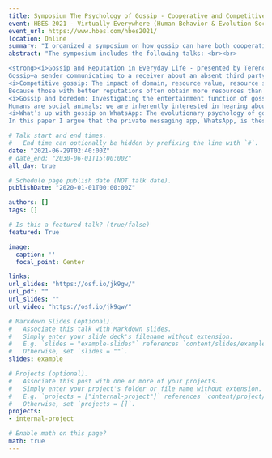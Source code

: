 ```yaml
---
title: Symposium The Psychology of Gossip - Cooperative and Competitive Functions
event: HBES 2021 - Virtually Everywhere (Human Behavior & Evolution Society)
event_url: https://www.hbes.com/hbes2021/
location: Online
summary: "I organized a symposium on how gossip can have both cooperative (or prosocial) or competitve (or proself) functions. The symposium includes 4 talks taking an evolutionary perspective on the functions gossip. In the symposium, I present my work on how gossip and reputation in everyday life can function to enable reputation-based cooperation."
abstract: "The symposium includes the following talks: <br><br>

<strong><i>Gossip and Reputation in Everyday Life - presented by Terence D. Dores Cruz: <br></i>
Gossip—a sender communicating to a receiver about an absent third party—is hypothesized to impact reputation formation, partner selection, and cooperation. Lab experiments have found that people gossip about others’ cooperativeness and that they use gossip to condition their cooperation. Here, we move beyond the lab and test several predictions from theories of indirect reciprocity and reputation-based partner selection about the content of everyday gossip and how people use it to update the reputation of others in their social network. In a Dutch community sample (N = 309), we sampled daily events in which people either sent or received gossip about a target over 10 days (ngossip = 5,284). Gossip senders frequently shared information about targets’ cooperativeness and did so in ways that minimize potential retaliation from targets. Receivers overwhelmingly believed gossip to be true and updated their evaluation of targets based on gossip. In turn, a positive shift in the evaluation of the target was associated with higher intentions to help them in future interactions, and with lower intentions to avoid them in the future. Thus, gossip is used in daily life to impact and update reputations in a way that enables partner selection and indirect reciprocity. <br><br></strong>
<i>Competitive gossip: The impact of domain, resource value, resource scarcity, and coalitions - presented by Dr. Nicole H. Hess: <br></i>
Because those with better reputations often obtain more resources than those with poorer reputations, gossip may be an evolved strategy for competing over valuable and scarce material and social resources. Influenced by models of nonhuman primate competition, we test the hypotheses that gossip (1) targets aspects of reputation relevant to the domain in which the competition is occurring, (2) increases when contested resources are more valuable, and (3) increases when resources are scarcer. We then test a hypothesis derived from informational warfare theory, which proposes that coalitions strategically collect, analyze, and disseminate gossip; specifically, we test whether (4) coalitions deter negative gossip. Using experimental methods in an Mturk sample (N=600), we found that gossip content is specific to the context of the competition; that more valuable and scarcer resources cause gossip, particularly negative gossip, to intensify; and that allies deter negative gossip and increase expectations of reputational harm to an adversary. These results support social competition theories of gossip. <br><br>
<i>Gossip and boredom: Investigating the entertainment function of gossip - presented by Dr. Meltem Yucel: <br></i>
Humans are social animals; we are inherently interested in hearing about others. This need to gossip serves a multitude of evolutionary and social functions. Here we investigate whether gossip serves to entertain us and reduce boredom. In Study 1, we administered the 24-item Gossip Functions Questionnaire (Foster, 2004) to a nationally representative sample (N = 2060). Participants also reported how bored they felt that day. Bored people gossiped significantly more (r = .20). We also examined boredom’s relation to the four social functions of gossip: entertainment, friendship, influence, and information. We found that entertainment, friendship, and influence functions were significantly associated with boredom (r > .17). Interestingly, the information function of gossip was not associated with boredom. We then extended this work in another nationally representative sample (Study 2; target n = 2000), and experimentally manipulating gossip in an online experiment (Study 3; target n = 300). Together, these findings suggest that when people are bored, gossip may be used as an emotion regulation strategy rather than as a source of information.  <br><br>
<i>What’s up with gossip on WhatsApp: The evolutionary psychology of gossip in the digital age - presented by Dr. Gordon P. D. Ingram: <br></i>
In this paper I argue that the private messaging app, WhatsApp, is these days the most important medium for gossip, defined as covert talk about the social behavior of a third party. Most studies of social interactions online have focused on public or semi-public posts to Facebook, Twitter or Instagram, which are easier for researchers to access than private messages. However, WhatsApp – which has largely replaced text messaging in many countries – is arguably more frequently used than any other social network. Here, I propose several testable hypotheses, derived from evolutionary theory, that could be applied to investigations of gossip on WhatsApp. H1) Most gossip on WhatsApp is predicted to be neutral or positive in valence, with few gender differences. H2) People are more likely to use WhatsApp’s text feature than its voice note feature to spread negative gossip, since the latter would make them more identifiable if the message is forwarded. H3) People are also more likely to spread negative gossip in individual conversations than in group chats, since each person who sees the gossip is another person who could identify them. H4) All of these effects are likely moderated by age, with adult gossip being less negative – and more covert when it is negative – than adolescent gossip. I also propose a novel methodology to test these hypotheses, based on auto-evaluation of participants’ own messages, which gets around the privacy problems, as well as pilot data using that methodology (N = 50 participants, 10 conversations per participant) that supports H1."

# Talk start and end times.
#   End time can optionally be hidden by prefixing the line with `#`.
date: "2021-06-29T02:40:00Z"
# date_end: "2030-06-01T15:00:00Z"
all_day: true

# Schedule page publish date (NOT talk date).
publishDate: "2020-01-01T00:00:00Z"

authors: []
tags: []

# Is this a featured talk? (true/false)
featured: True

image:
  caption: ''
  focal_point: Center

links:
url_slides: "https://osf.io/jk9gw/"
url_pdf: ""
url_slides: ""
url_video: "https://osf.io/jk9gw/"

# Markdown Slides (optional).
#   Associate this talk with Markdown slides.
#   Simply enter your slide deck's filename without extension.
#   E.g. `slides = "example-slides"` references `content/slides/example-slides.md`.
#   Otherwise, set `slides = ""`.
slides: example

# Projects (optional).
#   Associate this post with one or more of your projects.
#   Simply enter your project's folder or file name without extension.
#   E.g. `projects = ["internal-project"]` references `content/project/deep-learning/index.md`.
#   Otherwise, set `projects = []`.
projects:
- internal-project

# Enable math on this page?
math: true
---
```

